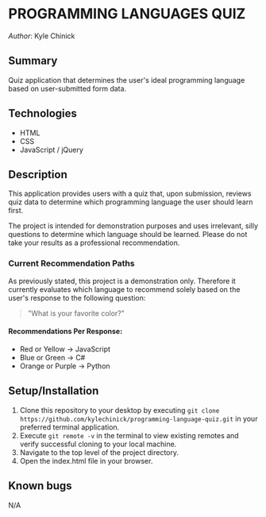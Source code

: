 # PROGRAMMING LANGUAGES QUIZ

_Author_: Kyle Chinick

## Summary

Quiz application that determines the user's ideal programming language based on user-submitted form data.

## Technologies

- HTML
- CSS
- JavaScript / jQuery

## Description

This application provides users with a quiz that, upon submission, reviews quiz data to determine which programming language the user should learn first.

The project is intended for demonstration purposes and uses irrelevant, silly questions to determine which language should be learned. Please do not take your results as a professional recommendation.

### Current Recommendation Paths

As previously stated, this project is a demonstration only. Therefore it currently evaluates which language to recommend solely based on the user's response to the following question:

> "What is your favorite color?"

#### Recommendations Per Response:

- Red or Yellow &rarr; JavaScript
- Blue or Green &rarr; C\#
- Orange or Purple &rarr; Python

## Setup/Installation

1. Clone this repository to your desktop by executing `git clone https://github.com/kylechinick/programming-language-quiz.git` in your preferred terminal application.
2. Execute `git remote -v` in the terminal to view existing remotes and verify successful cloning to your local machine.
3. Navigate to the top level of the project directory.
4. Open the index.html file in your browser.

## Known bugs

N/A
